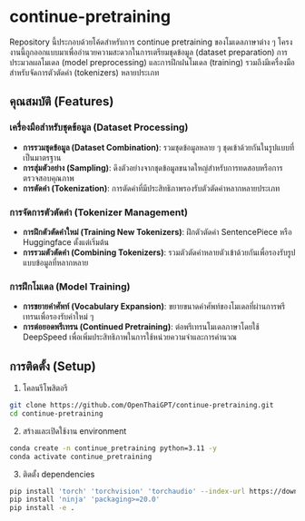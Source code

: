 # continue-pretraining

Repository นี้ประกอบด้วยโค้ดสำหรับการ continue pretraining ของโมเดลภาษาต่าง ๆ โครงงานนี้ถูกออกแบบมาเพื่ออำนวยความสะดวกในการเตรียมชุดข้อมูล (dataset preparation) การประมวลผลโมเดล (model preprocessing) และการฝึกฝนโมเดล (training) รวมถึงมีเครื่องมือสำหรับจัดการตัวตัดคำ (tokenizers) หลายประเภท

## คุณสมบัติ (Features)
### เครื่องมือสำหรับชุดข้อมูล (Dataset Processing)
- **การรวมชุดข้อมูล (Dataset Combination)**: รวมชุดข้อมูลหลาย ๆ ชุดเข้าด้วยกันในรูปแบบที่เป็นมาตรฐาน
- **การสุ่มตัวอย่าง (Sampling)**: ดึงตัวอย่างจากชุดข้อมูลขนาดใหญ่สำหรับการทดสอบหรือการตรวจสอบคุณภาพ
- **การตัดคำ (Tokenization)**: การตัดคำที่มีประสิทธิภาพรองรับตัวตัดคำหลากหลายประเภท

### การจัดการตัวตัดคำ (Tokenizer Management)
- **การฝึกตัวตัดคำใหม่ (Training New Tokenizers)**: ฝึกตัวตัดคำ SentencePiece หรือ Huggingface ตั้งแต่เริ่มต้น
- **การรวมตัวตัดคำ (Combining Tokenizers)**: รวมตัวตัดคำหลายตัวเข้าด้วยกันเพื่อรองรับรูปแบบข้อมูลที่หลากหลาย

### การฝึกโมเดล (Model Training)
- **การขยายคำศัพท์ (Vocabulary Expansion)**: ขยายขนาดคำศัพท์ของโมเดลที่ผ่านการพรีเทรนเพื่อรองรับคำใหม่ ๆ
- **การต่อยอดพรีเทรน (Continued Pretraining)**: ต่อพรีเทรนโมเดลภาษาโดยใช้ DeepSpeed เพื่อเพิ่มประสิทธิภาพในการใช้หน่วยความจำและการคำนวณ

## การติดตั้ง (Setup)
1. โคลนรีโพสิตอรี
```bash
git clone https://github.com/OpenThaiGPT/continue-pretraining.git
cd continue-pretraining
```
2. สร้างและเปิดใช้งาน environment
```bash
conda create -n continue_pretraining python=3.11 -y
conda activate continue_pretraining
```
3. ติดตั้ง dependencies
```bash
pip install 'torch' 'torchvision' 'torchaudio' --index-url https://download.pytorch.org/whl/cu118
pip install 'ninja' 'packaging>=20.0'
pip install -e .
```

